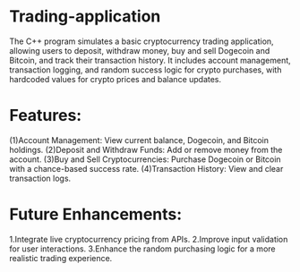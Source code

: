 # Trading-application
The C++ program simulates a basic cryptocurrency trading application, allowing users to deposit, withdraw money, buy and sell Dogecoin and Bitcoin, and track their transaction history. It includes account management, transaction logging, and random success logic for crypto purchases, with hardcoded values for crypto prices and balance updates.

# Features:
(1)Account Management: View current balance, Dogecoin, and Bitcoin holdings.
(2)Deposit and Withdraw Funds: Add or remove money from the account.
(3)Buy and Sell Cryptocurrencies: Purchase Dogecoin or Bitcoin with a chance-based success rate.
(4)Transaction History: View and clear transaction logs.

# Future Enhancements:
1.Integrate live cryptocurrency pricing from APIs.
2.Improve input validation for user interactions.
3.Enhance the random purchasing logic for a more realistic trading experience.
